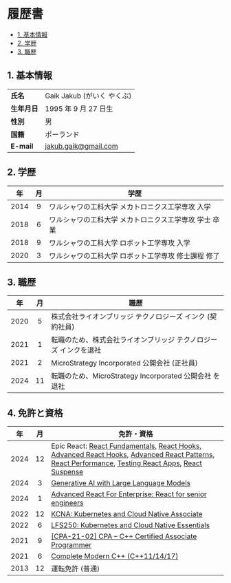 # 履歴書 <!-- omit in toc -->

- [1. 基本情報](#1-基本情報)
- [2. 学歴](#2-学歴)
- [3. 職歴](#3-職歴)


## 1. 基本情報

|              |                            |
| ------------ | -------------------------- |
| **氏名**     | Gaik Jakub (がいく やくぶ) |
| **生年月日** | 1995 年 9 月 27 日生       |
| **性別**     | 男                         |
| **国籍**     | ポーランド                 |
| **E-mail**   | jakub.gaik@gmail.com       |

## 2. 学歴

|  年   |  月   | 学歴                                                  |
| :---: | :---: | ----------------------------------------------------- |
| 2014  |   9   | ワルシャワの工科大学 メカトロニクス工学専攻 入学      |
| 2018  |   6   | ワルシャワの工科大学 メカトロニクス工学専攻 学士 卒業 |
| 2018  |   9   | ワルシャワの工科大学 ロボット工学専攻 入学            |
| 2020  |   3   | ワルシャワの工科大学 ロボット工学専攻 修士課程 修了   |

## 3. 職歴

|  年   |  月   | 職歴                                                             |
| :---: | :---: | ---------------------------------------------------------------- |
| 2020  |   5   | 株式会社ライオンブリッジ テクノロジーズ インク (契約社員)        |
| 2021  |   1   | 転職のため、株式会社ライオンブリッジ テクノロジーズ インクを退社 |
| 2021  |   2   | MicroStrategy Incorporated 公開会社 (正社員)                     |
| 2024  |  11   | 転職のため、MicroStrategy Incorporated 公開会社 を退社           |

## 4. 免許と資格

|  年   |  月   | 免許・資格                                                                                                                                     |
| :---: | :---: |  ------------------------------------------------------------------------------------------------------------------------------------------------------- |
|      2024|12      | Epic React: [React Fundamentals](https://res.cloudinary.com/epic-web/image/upload/v1735577119/certificate/0549890f-b333-4da1-85bb-59c6f87e54c0/react-fundamentals-v1.png), [React Hooks](https://res.cloudinary.com/epic-web/image/upload/v1735577074/certificate/0549890f-b333-4da1-85bb-59c6f87e54c0/react-hooks-v1.png), [Advanced React Hooks](https://res.cloudinary.com/epic-web/image/upload/v1735577033/certificate/0549890f-b333-4da1-85bb-59c6f87e54c0/advanced-react-hooks-v1.png), [Advanced React Patterns](https://res.cloudinary.com/epic-web/image/upload/v1735576979/certificate/0549890f-b333-4da1-85bb-59c6f87e54c0/advanced-react-patterns-v1.png), [React Performance](https://res.cloudinary.com/epic-web/image/upload/v1735576925/certificate/0549890f-b333-4da1-85bb-59c6f87e54c0/react-performance-v1.png), [Testing React Apps](https://res.cloudinary.com/epic-web/image/upload/v1735576832/certificate/0549890f-b333-4da1-85bb-59c6f87e54c0/testing-react-apps-v1.png), [React Suspense](https://res.cloudinary.com/epic-web/image/upload/v1735576631/certificate/0549890f-b333-4da1-85bb-59c6f87e54c0/react-suspense-v1.png) |
|      2024|3      | [Generative AI with Large Language Models](https://www.coursera.org/account/accomplishments/verify/MAL5ECLJHU88?trk=public_profile_certification-title) |
|      2024|1      | [Advanced React For Enterprise: React for senior engineers](https://www.udemy.com/certificate/UC-5cee430b-fa79-4daa-a4bc-6ea121c1b956/)                 |
|     2022|12      | [KCNA: Kubernetes and Cloud Native Associate](https://www.credly.com/badges/17d70dce-4bef-4398-b25f-c48aa93d4426/public_url)                            |
|      2022|6      | [LFS250: Kubernetes and Cloud Native Essentials](https://www.credly.com/badges/2b372dde-d7b2-4b51-a594-2e7a5716473d/public_url)                         |
|      2021|9      | [[CPA-21-02] CPA – C++ Certified Associate Programmer](https://www.credly.com/badges/27fd5c78-4aed-431f-aabe-e768b66af033/public_url)                   |
|      2021|6      | [Complete Modern C++ (C++11/14/17)](https://www.udemy.com/certificate/UC-1aaf7ef6-9cb6-4a6b-8e78-2808047f6028/?trk=public_profile_certification-title)  |
|     2013 |12     | 運転免許 (普通)                                                                                                                        |
